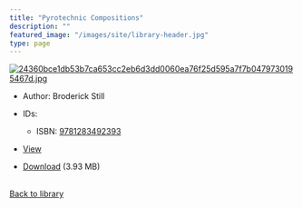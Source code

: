 ```yaml
---
title: "Pyrotechnic Compositions"
description: ""
featured_image: "/images/site/library-header.jpg"
type: page
---
```


<a href="https://drive.google.com/file/d/1-BWyuIjZO87clmCUkg787b9UzqPK2Ivl/view" target="_blank">![24360bce1db53b7ca653cc2eb6d3dd0060ea76f25d595a7f7b0479730195467d.jpg](/images/library/24360bce1db53b7ca653cc2eb6d3dd0060ea76f25d595a7f7b0479730195467d.jpg)</a>
* Author: Broderick Still
* IDs:
  * ISBN: <a href="https://www.worldcat.org/isbn/9781283492393" target="_blank">9781283492393</a>
* <a href="https://drive.google.com/file/d/1-BWyuIjZO87clmCUkg787b9UzqPK2Ivl/view" target="_blank">View</a>

* [Download](https://drive.google.com/uc?export=download&id=1-BWyuIjZO87clmCUkg787b9UzqPK2Ivl) (3.93 MB)

<br />[Back to library](/library/)
